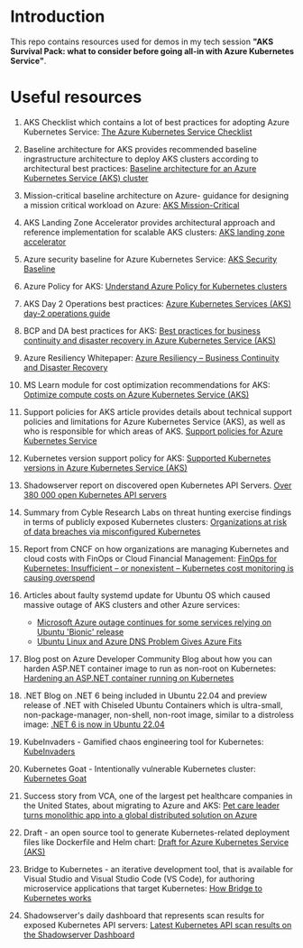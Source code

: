 # Introduction

This repo contains resources used for demos in my tech session **"AKS Survival Pack: what to consider before going all-in with Azure Kubernetes Service"**.

# Useful resources

1. AKS Checklist which contains a lot of best practices for adopting Azure Kubernetes Service: [The Azure Kubernetes Service Checklist](https://www.the-aks-checklist.com/)

2. Baseline architecture for AKS provides recommended baseline ingrastructure architecture to deploy AKS clusters according to architectural best practices: [Baseline architecture for an Azure Kubernetes Service (AKS) cluster](https://learn.microsoft.com/en-us/azure/architecture/reference-architectures/containers/aks/baseline-aks)

3. Mission-critical baseline architecture on Azure- guidance for designing a mission critical workload on Azure: [AKS Mission-Critical](https://docs.microsoft.com/en-us/azure/architecture/reference-architectures/containers/aks-mission-critical/mission-critical-intro)

4. AKS Landing Zone Accelerator provides architectural approach and reference implementation for scalable AKS clusters: [AKS landing zone accelerator](https://learn.microsoft.com/en-us/azure/cloud-adoption-framework/scenarios/app-platform/aks/landing-zone-accelerator)

5. Azure security baseline for Azure Kubernetes Service: [AKS Security Baseline](https://docs.microsoft.com/en-us/security/benchmark/azure/baselines/aks-security-baseline)

6. Azure Policy for AKS: [Understand Azure Policy for Kubernetes clusters](https://learn.microsoft.com/en-us/azure/governance/policy/concepts/policy-for-kubernetes)

7. AKS Day 2 Operations best practices: [Azure Kubernetes Services (AKS) day-2 operations guide](https://learn.microsoft.com/en-us/azure/architecture/operator-guides/aks/day-2-operations-guide)

8. BCP and DA best practices for AKS: [Best practices for business continuity and disaster recovery in Azure Kubernetes Service (AKS)](https://learn.microsoft.com/en-us/azure/aks/operator-best-practices-multi-region)

9. Azure Resiliency Whitepaper: [Azure Resiliency – Business Continuity and Disaster Recovery](https://azure.microsoft.com/mediahandler/files/resourcefiles/resilience-in-azure-whitepaper/Resiliency-whitepaper.pdf)

10. MS Learn module for cost optimization recommendations for AKS: [Optimize compute costs on Azure Kubernetes Service (AKS)](https://docs.microsoft.com/en-us/training/modules/aks-optimize-compute-costs/)

11. Support policies for AKS article provides details about technical support policies and limitations for Azure Kubernetes Service (AKS), as well as who is responsible for which areas of AKS. [Support policies for Azure Kubernetes Service](https://docs.microsoft.com/en-us/azure/aks/support-policies)

12. Kubernetes version support policy for AKS: [Supported Kubernetes versions in Azure Kubernetes Service (AKS)](https://learn.microsoft.com/en-us/azure/aks/supported-kubernetes-versions?tabs=azure-cli)

13. Shadowserver report on discovered open Kubernetes API Servers. [Over 380 000 open Kubernetes API servers](https://www.shadowserver.org/news/over-380-000-open-kubernetes-api-servers)

14. Summary from Cyble Research Labs on threat hunting exercise findings in terms of publicly exposed Kubernetes clusters: [Organizations at risk of data breaches via misconfigured Kubernetes](https://blog.cyble.com/2022/06/27/exposed-kubernetes-clusters/)

15. Report from CNCF on how organizations are managing Kubernetes and cloud costs with FinOps or Cloud Financial Management: [FinOps for Kubernetes: Insufficient – or nonexistent – Kubernetes cost monitoring is causing overspend ](https://www.cncf.io/blog/2021/06/29/finops-for-kubernetes-insufficient-or-nonexistent-kubernetes-cost-monitoring-is-causing-overspend/)

16. Articles about faulty systemd update for Ubuntu OS which caused massive outage of AKS clusters and other Azure services: 
    * [Microsoft Azure outage continues for some services relying on Ubuntu 'Bionic' release](https://www.zdnet.com/article/microsoft-azure-outage-continues-for-some-services-relying-on-ubuntu-bionic-release/)
    * [Ubuntu Linux and Azure DNS Problem Gives Azure Fits](https://thenewstack.io/ubuntu-linux-and-azure-dns-problem-gives-azure-fits/)

17. Blog post on Azure Developer Community Blog about how you can harden ASP.NET container image to run as non-root on Kubernetes: [Hardening an ASP.NET container running on Kubernetes](https://techcommunity.microsoft.com/t5/azure-developer-community-blog/hardening-an-asp-net-container-running-on-kubernetes/ba-p/2542224)

18. .NET Blog on .NET 6 being included in Ubuntu 22.04 and preview release of .NET with Chiseled Ubuntu Containers which is ultra-small, non-package-manager, non-shell, non-root image, similar to a distroless image: [.NET 6 is now in Ubuntu 22.04](https://devblogs.microsoft.com/dotnet/dotnet-6-is-now-in-ubuntu-2204/)

19. KubeInvaders - Gamified chaos engineering tool for Kubernetes: [KubeInvaders](https://github.com/lucky-sideburn/KubeInvaders)

20. Kubernetes Goat - Intentionally vulnerable Kubernetes cluster: [Kubernetes Goat](https://madhuakula.com/kubernetes-goat)  

21. Success story from VCA, one of the largest pet healthcare companies in the United States, about migrating to Azure and AKS: [Pet care leader turns monolithic app into a global distributed solution on Azure](https://customers.microsoft.com/de-DE/story/815549-pet-care-leader-turns-monolith-app-into-a-global-distributed-solution-on-azure)

22. Draft - an open source tool to generate Kubernetes-related deployment files like Dockerfile and Helm chart: [Draft for Azure Kubernetes Service (AKS)](https://learn.microsoft.com/en-us/azure/aks/draft)

23. Bridge to Kubernetes - an iterative development tool, that is available for Visual Studio and Visual Studio Code (VS Code), for authoring microservice applications that target Kubernetes: [How Bridge to Kubernetes works](https://learn.microsoft.com/en-us/visualstudio/bridge/overview-bridge-to-kubernetes)

24. Shadowserver's daily dashboard that represents scan results for exposed Kubernetes API servers: [Latest Kubernetes API scan results on the Shadowserver Dashboard](https://dashboard.shadowserver.org/statistics/combined/time-series/?date_range=7&source=population&source=population6&source=scan&source=scan6&tag=kubernetes&group_by=geo&style=stacked)